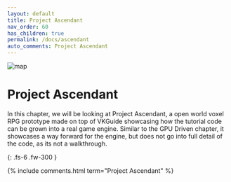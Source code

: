 ```yaml
---
layout: default
title: Project Ascendant
nav_order: 60
has_children: true
permalink: /docs/ascendant
auto_comments: Project Ascendant
---
```



![map]({{site.baseurl}}/diagrams/ascendant/town_on_hill.jpg)

# Project Ascendant
In this chapter, we will be looking at Project Ascendant, a open world voxel RPG prototype made on top of VKGuide showcasing how the tutorial code can be grown into a real game engine. Similar to the GPU Driven chapter, it showcases a way forward for the engine, but does not go into full detail of the code, as its not a walkthrough.

{: .fs-6 .fw-300 }

{% include comments.html term="Project Ascendant" %}